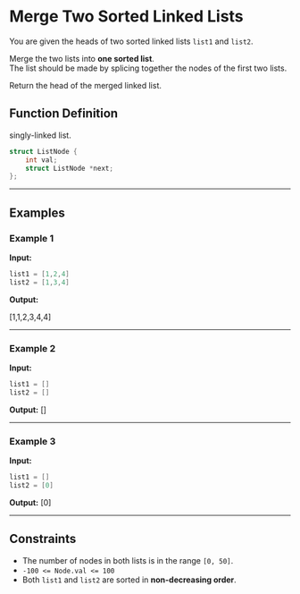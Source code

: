 # Merge Two Sorted Linked Lists

You are given the heads of two sorted linked lists `list1` and `list2`.

Merge the two lists into **one sorted list**.  
The list should be made by splicing together the nodes of the first two lists.

Return the head of the merged linked list.

## Function Definition
 singly-linked list.

``` C
struct ListNode {
    int val;
    struct ListNode *next;
};
```

---

## Examples

### Example 1
**Input:**

``` C
list1 = [1,2,4]
list2 = [1,3,4]
```

**Output:**

[1,1,2,3,4,4]


---

### Example 2
**Input:**

``` C
list1 = []
list2 = []
```

**Output:**
[]


---

### Example 3
**Input:**

``` C
list1 = []
list2 = [0]
```

**Output:**
[0]


---

## Constraints
- The number of nodes in both lists is in the range `[0, 50]`.
- `-100 <= Node.val <= 100`
- Both `list1` and `list2` are sorted in **non-decreasing order**.